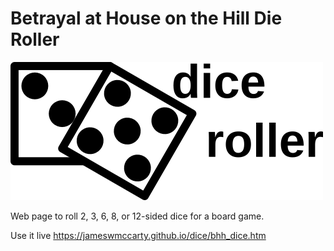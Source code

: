 # Betrayal at House on the Hill Die Roller

![logo](./img/logo.png "logo")

Web page to roll 2, 3, 6, 8, or 12-sided dice for a board game.

Use it live https://jameswmccarty.github.io/dice/bhh_dice.htm
